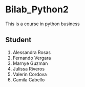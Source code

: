 # Bilab_Python2
This is a course in python business

## Student
1. Alessandra Rosas
2. Fernando Vergara
3. Marnye Guzman
4. Julissa Riveros
5. Valerin Cordova
6. Camila Cabello
